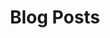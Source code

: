 ---
title: "Blog Posts"
layout: categories
permalink: /blogs/
author_profile: false #true
toc: true
toc_sticky: true
---